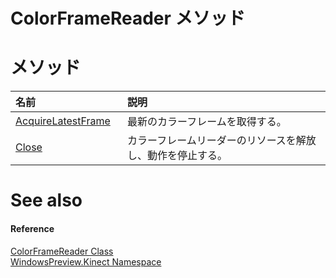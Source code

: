 ColorFrameReader メソッド  
========================  

<span id="publicmethodsSection"></span>

メソッド
=======  

<table>
<colgroup>
<col width="30%" />
<col width="60%" />
</colgroup>
<thead>
<tr class="header">
<th align="left">名前</th>
<th align="left">説明</th>
</tr>
</thead>
<tbody>
<tr class="odd">
<td align="left"><a href="ColorFrameReader_Class/Methods/AcquireLatestFrame_Method.md">AcquireLatestFrame</a></td>
<td align="left">最新のカラーフレームを取得する。</td>
</tr>
<tr class="even">
<td align="left"><a href="ColorFrameReader_Class/Methods/Close_Method.md">Close</a></td>
<td align="left">カラーフレームリーダーのリソースを解放し、動作を停止する。</td>
</tr>
</tbody>
</table>

<span id="ID4EI"></span>

See also  
========  

<span id="ID4EK"></span>
#### Reference  

[ColorFrameReader Class](../ColorFrameReader_Class.md)  
 [WindowsPreview.Kinect Namespace](../../Kinect.md)  



<!--Please do not edit the data in the comment block below.-->
<!--
TOCTitle : ColorFrameReader Methods
RLTitle : ColorFrameReader Methods
KeywordK : ColorFrameReader class, methods
KeywordA : Methods.T:WindowsPreview.Kinect.ColorFrameReader
AssetID : Methods.T:WindowsPreview.Kinect.ColorFrameReader
Locale : en-us
CommunityContent : 1
TargetOS : Windows
TopicType : kbSyntax
DocSet : K4Wv2
ProjType : K4Wv2Proj
Technology : Kinect for Windows
Product : Kinect for Windows SDK v2
productversion : 20
-->
